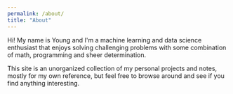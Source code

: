 ```yaml
---
permalink: /about/
title: "About"
---
```


Hi!
My name is Young and I'm a machine learning and data science enthusiast that enjoys solving challenging problems with some combination of math, programming and sheer determination.

This site is an unorganized collection of my personal projects and notes, mostly for my own reference, but feel free to browse around and see if you find anything interesting.